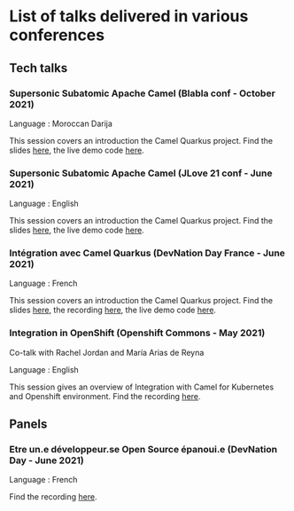 # List of talks delivered in various conferences

## Tech talks

### Supersonic Subatomic Apache Camel (Blabla conf - October 2021)

Language : Moroccan Darija

This session covers an introduction the Camel Quarkus project. Find the slides [here](https://github.com/zbendhiba/conference-talks/2021/CQ-Blablaconf-20211029.pdf), the live demo code [here](https://github.com/zbendhiba/telegram-kafka).

### Supersonic Subatomic Apache Camel (JLove 21 conf - June 2021)

Language : English

This session covers an introduction the Camel Quarkus project. Find the slides [here](https://github.com/zbendhiba/conference-talks/2021/cq-jLove2021.pdf), the live demo code [here](https://github.com/zbendhiba/telegram-kafka).

### Intégration avec Camel Quarkus (DevNation Day France - June 2021)

Language : French

This session covers an introduction the Camel Quarkus project. Find the slides [here](https://developers.redhat.com/sites/default/files/2021-07/Integration-camel-quarkus.pdf), the recording [here](https://youtu.be/Odalny4clS8), the live demo code [here](https://github.com/zbendhiba/camel-quarkus-devNation).

### Integration in OpenShift (Openshift Commons - May 2021)

Co-talk with Rachel Jordan and María Arias de Reyna

Language : English

This session gives an overview of Integration with Camel for Kubernetes and Openshift environment. Find the recording [here](https://youtu.be/5dDsVmS9HKk).

## Panels

### Etre un.e développeur.se Open Source épanoui.e (DevNation Day - June 2021)

Language : French

Find the recording [here](https://youtu.be/pleWDBfFhOg).
